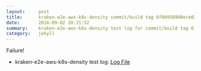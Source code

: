 ```yaml
---
layout:     post
title:      kraken-e2e-aws-k8s-density commit/build tag 6f00958908ece0370f344d9d27a6c6b9065b5b61
date:       2016-09-02 20:21:52
summary:    kraken-e2e-aws-k8s-density test log for commit/build tag 6f00958908ece0370f344d9d27a6c6b9065b5b61.
category:   jekyll
---
```


Failure!

- kraken-e2e-aws-k8s-density test log: [Log File](http://s3-us-west-2.amazonaws.com/kraken-e2e-logs/testlet.kubeme.io/kraken-e2e-aws-k8s-density/6/build-log.txt)
